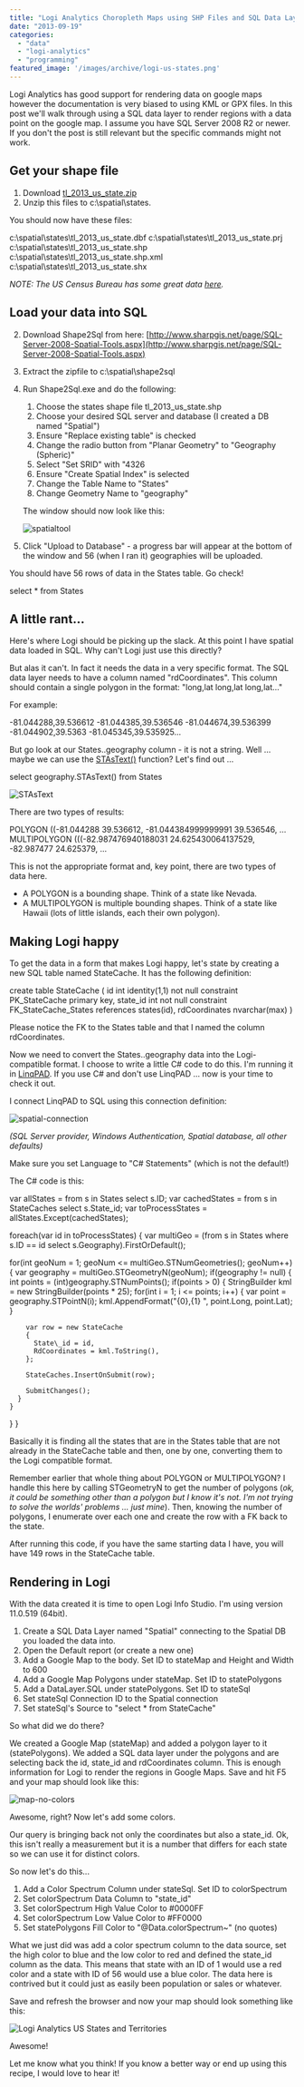 ```yaml
---
title: "Logi Analytics Choropleth Maps using SHP Files and SQL Data Layer"
date: "2013-09-19"
categories: 
  - "data"
  - "logi-analytics"
  - "programming"
featured_image: '/images/archive/logi-us-states.png'
---
```


Logi Analytics has good support for rendering data on google maps however the documentation is very biased to using KML or GPX files. In this post we'll walk through using a SQL data layer to render regions with a data point on the google map. I assume you have SQL Server 2008 R2 or newer. If you don't the post is still relevant but the specific commands might not work.

## Get your shape file

1. Download [tl\_2013\_us\_state.zip](ftp://ftp2.census.gov/geo/tiger/TIGER2013/STATE/tl_2013_us_state.zip)
2. Unzip this files to c:\\spatial\\states.

You should now have these files:

c:\\spatial\\states\\tl\_2013\_us\_state.dbf
c:\\spatial\\states\\tl\_2013\_us\_state.prj
c:\\spatial\\states\\tl\_2013\_us\_state.shp
c:\\spatial\\states\\tl\_2013\_us\_state.shp.xml
c:\\spatial\\states\\tl\_2013\_us\_state.shx

_NOTE: The US Census Bureau has some great data [here](http://www.census.gov/geo/maps-data/data/tiger-geodatabases.html)._

## Load your data into SQL

2. Download Shape2Sql from here: [http://www.sharpgis.net/page/SQL-Server-2008-Spatial-Tools.aspx](http://www.sharpgis.net/page/SQL-Server-2008-Spatial-Tools.aspx)

4. Extract the zipfile to c:\\spatial\\shape2sql

6. Run Shape2Sql.exe and do the following:
    
    1. Choose the states shape file tl\_2013\_us\_state.shp
    2. Choose your desired SQL server and database (I created a DB named "Spatial")
    3. Ensure "Replace existing table" is checked
    4. Change the radio button from "Planar Geometry" to "Geography (Spheric)"
    5. Select "Set SRID" with "4326
    6. Ensure "Create Spatial Index" is selected
    7. Change the Table Name to "States"
    8. Change Geometry Name to "geography"
    
    The window should now look like this:
    
    ![spatialtool](/images/archive/spatialtool.png)
7. Click "Upload to Database" - a progress bar will appear at the bottom of the window and 56 (when I ran it) geographies will be uploaded.

You should have 56 rows of data in the States table. Go check!

select \* from States

## A little rant...

Here's where Logi should be picking up the slack. At this point I have spatial data loaded in SQL. Why can't Logi just use this directly?

But alas it can't. In fact it needs the data in a very specific format. The SQL data layer needs to have a column named "rdCoordinates". This column should contain a single polygon in the format: "long,lat long,lat long,lat..."

For example:

\-81.044288,39.536612 -81.044385,39.536546 -81.044674,39.536399 -81.044902,39.5363 -81.045345,39.535925...

But go look at our States..geography column - it is not a string. Well ... maybe we can use the [STAsText()](http://technet.microsoft.com/en-us/library/bb933970.aspx) function? Let's find out ...

select geography.STAsText() from States

![STAsText](/images/archive/STAsText.png)

There are two types of results:

POLYGON ((-81.044288 39.536612, -81.044384999999991 39.536546, ...
MULTIPOLYGON (((-82.987476940188031 24.625430064137529, -82.987477 24.625379, ...

This is not the appropriate format and, key point, there are two types of data here.

- A POLYGON is a bounding shape. Think of a state like Nevada.
- A MULTIPOLYGON is multiple bounding shapes. Think of a state like Hawaii (lots of little islands, each their own polygon).

## Making Logi happy

To get the data in a form that makes Logi happy, let's state by creating a new SQL table named StateCache. It has the following definition:

create table StateCache (
    id int identity(1,1) not null constraint PK\_StateCache primary key,
    state\_id int not null constraint FK\_StateCache\_States references states(id),
    rdCoordinates nvarchar(max)
)

Please notice the FK to the States table and that I named the column rdCoordinates.

Now we need to convert the States..geography data into the Logi-compatible format. I choose to write a little C# code to do this. I'm running it in [LinqPAD](http://www.linqpad.net/). If you use C# and don't use LinqPAD ... now is your time to check it out.

I connect LinqPAD to SQL using this connection definition:

![spatial-connection](/images/archive/spatial-connection.png)

_(SQL Server provider, Windows Authentication, Spatial database, all other defaults)_

Make sure you set Language to "C# Statements" (which is not the default!)

The C# code is this:

var allStates = from s in States select s.ID;
var cachedStates = from s in StateCaches select s.State\_id;
var toProcessStates = allStates.Except(cachedStates);

foreach(var id in toProcessStates)
{
  var multiGeo = (from s in States where s.ID == id select s.Geography).FirstOrDefault();

  for(int geoNum = 1; geoNum <= multiGeo.STNumGeometries(); geoNum++) 
  {
    var geography = multiGeo.STGeometryN(geoNum); 
    if(geography != null) 
    { 
        int points = (int)geography.STNumPoints(); 
        if(points > 0)
        {
          StringBuilder kml = new StringBuilder(points \* 25);
          for(int i = 1; i <= points; i++)
          {
            var point = geography.STPointN(i);
            kml.AppendFormat("{0},{1} ", point.Long, point.Lat);
          }

        var row = new StateCache
        {
          State\_id = id,
          RdCoordinates = kml.ToString(),
        };

        StateCaches.InsertOnSubmit(row);

        SubmitChanges();
      }
    }
  }
}

Basically it is finding all the states that are in the States table that are not already in the StateCache table and then, one by one, converting them to the Logi compatible format.

Remember earlier that whole thing about POLYGON or MULTIPOLYGON? I handle this here by calling STGeometryN to get the number of polygons (_ok, it could be something other than a polygon but I know it's not. I'm not trying to solve the worlds' problems ... just mine_). Then, knowing the number of polygons, I enumerate over each one and create the row with a FK back to the state.

After running this code, if you have the same starting data I have, you will have 149 rows in the StateCache table.

## Rendering in Logi

With the data created it is time to open Logi Info Studio. I'm using version 11.0.519 (64bit).

1. Create a SQL Data Layer named "Spatial" connecting to the Spatial DB you loaded the data into.
2. Open the Default report (or create a new one)
3. Add a Google Map to the body. Set ID to stateMap and Height and Width to 600
4. Add a Google Map Polygons under stateMap. Set ID to statePolygons
5. Add a DataLayer.SQL under statePolygons. Set ID to stateSql
6. Set stateSql Connection ID to the Spatial connection
7. Set stateSql's Source to "select \* from StateCache"

So what did we do there?

We created a Google Map (stateMap) and added a polygon layer to it (statePolygons). We added a SQL data layer under the polygons and are selecting back the id, state\_id and rdCoordinates column. This is enough information for Logi to render the regions in Google Maps. Save and hit F5 and your map should look like this:

![map-no-colors](/images/archive/map-no-colors.png)

Awesome, right? Now let's add some colors.

Our query is bringing back not only the coordinates but also a state\_id. Ok, this isn't really a measurement but it is a number that differs for each state so we can use it for distinct colors.

So now let's do this...

1. Add a Color Spectrum Column under stateSql. Set ID to colorSpectrum
2. Set colorSpectrum Data Column to "state\_id"
3. Set colorSpectrum High Value Color to #0000FF
4. Set colorSpectrum Low Value Color to #FF0000
5. Set statePolygons Fill Color to "@Data.colorSpectrum~" (no quotes)

What we just did was add a color spectrum column to the data source, set the high color to blue and the low color to red and defined the state\_id column as the data. This means that state with an ID of 1 would use a red color and a state with ID of 56 would use a blue color. The data here is contrived but it could just as easily been population or sales or whatever.

Save and refresh the browser and now your map should look something like this:

![Logi Analytics US States and Territories](/images/archive/logi-us-states.png)

Awesome!

Let me know what you think! If you know a better way or end up using this recipe, I would love to hear it!
